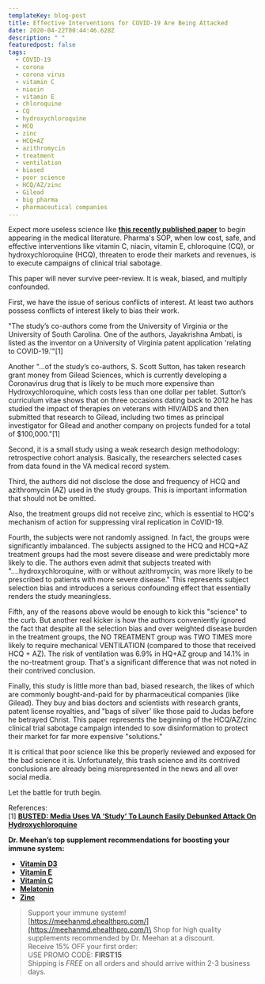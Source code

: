 ```yaml
---
templateKey: blog-post
title: Effective Interventions for COVID-19 Are Being Attacked
date: 2020-04-22T00:44:46.628Z
description: " "
featuredpost: false
tags:
  - COVID-19
  - corona
  - corona virus
  - vitamin C
  - niacin
  - vitamin E
  - chloroquine
  - CQ
  - hydroxychloroquine
  - HCQ
  - zinc
  - HCQ+AZ
  - azithromycin
  - treatment
  - ventilation
  - biased
  - poor science
  - HCQ/AZ/zinc
  - Gilead
  - big pharma
  - pharmaceutical companies
---
```

<!--StartFragment-->

Expect more useless science like <!--StartFragment-->**[this recently published paper](https://www.medrxiv.org/content/10.1101/2020.04.16.20065920v2#disqus_thread)** <!--EndFragment-->to begin appearing in the medical literature. Pharma's SOP, when low cost, safe, and effective interventions like vitamin C, niacin, vitamin E, chloroquine (CQ), or hydroxychloroquine (HCQ), threaten to erode their markets and revenues, is to execute campaigns of clinical trial sabotage.

This paper will never survive peer-review. It is weak, biased, and multiply confounded.

First, we have the issue of serious conflicts of interest. At least two authors possess conflicts of interest likely to bias their work.

"The study’s co-authors come from the University of Virginia or the University of South Carolina. One of the authors, Jayakrishna Ambati, is listed as the inventor on a University of Virginia patent application 'relating to COVID-19.'"\[1]

Another "...of the study’s co-authors, S. Scott Sutton, has taken research grant money from Gilead Sciences, which is currently developing a Coronavirus drug that is likely to be much more expensive than Hydroxychloroquine, which costs less than one dollar per tablet. Sutton’s curriculum vitae shows that on three occasions dating back to 2012 he has studied the impact of therapies on veterans with HIV/AIDS and then submitted that research to Gilead, including two times as principal investigator for Gilead and another company on projects funded for a total of $100,000."\[1]

Second, it is a small study using a weak research design methodology: retrospective cohort analysis. Basically, the researchers selected cases from data found in the VA medical record system.

Third, the authors did not disclose the dose and frequency of HCQ and azithromycin (AZ) used in the study groups. This is important information that should not be omitted.

Also, the treatment groups did not receive zinc, which is essential to HCQ's mechanism of action for suppressing viral replication in CoVID-19.

Fourth, the subjects were not randomly assigned. In fact, the groups were significantly imbalanced. The subjects assigned to the HCQ and HCQ+AZ treatment groups had the most severe disease and were predictably more likely to die. The authors even admit that subjects treated with "....hydroxychloroquine, with or without azithromycin, was more likely to be prescribed to patients with more severe disease." This represents subject selection bias and introduces a serious confounding effect that essentially renders the study meaningless.

Fifth, any of the reasons above would be enough to kick this "science" to the curb. But another real kicker is how the authors conveniently ignored the fact that despite all the selection bias and over weighted disease burden in the treatment groups, the NO TREATMENT group was TWO TIMES more likely to require mechanical VENTILATION (compared to those that received HCQ + AZ). The risk of ventilation was 6.9% in HQ+AZ group and 14.1% in the no-treatment group. That's a significant difference that was not noted in their contrived conclusion.

Finally, this study is little more than bad, biased research, the likes of which are commonly bought-and-paid for by pharmaceutical companies (like Gilead). They buy and bias doctors and scientists with research grants, patent license royalties, and "bags of silver' like those paid to Judas before he betrayed Christ. This paper represents the beginning of the HCQ/AZ/zinc clinical trial sabotage campaign intended to sow disinformation to protect their market for far more expensive "solutions."

It is critical that poor science like this be properly reviewed and exposed for the bad science it is. Unfortunately, this trash science and its contrived conclusions are already being misrepresented in the news and all over social media.

Let the battle for truth begin.

References:\
\[1][](https://nationalfile.com/busted-media-uses-va-study-to-launch-easily-debunked-attack-on-hydroxychloroquine/?fbclid=IwAR0C5jeGIu6YdoevAERN575RRACiN7nk6V-bYInXu8zi1FdqO7khVmbenQ8)<!--StartFragment--> **[BUSTED: Media Uses VA ‘Study’ To Launch Easily Debunked Attack On Hydroxychloroquine](https://nationalfile.com/busted-media-uses-va-study-to-launch-easily-debunked-attack-on-hydroxychloroquine/?fbclid=IwAR0C5jeGIu6YdoevAERN575RRACiN7nk6V-bYInXu8zi1FdqO7khVmbenQ8)**<!--EndFragment-->

**Dr. Meehan’s top supplement recommendations for boosting your immune system:**

* **[Vitamin D3](https://meehanmd.ehealthpro.com/products/vitamin-d-complex-60-capsules)**
* **[Vitamin E](https://meehanmd.ehealthpro.com/products/annatto-e-300)**
* **[Vitamin C](https://meehanmd.ehealthpro.com/products/stellar-c-90-vegetarian-capsules)**
* **[Melatonin](https://meehanmd.ehealthpro.com/products/melatonin-3mg-60-capsules)**
* **[Zinc](https://meehanmd.ehealthpro.com/products/zinc-supreme-90-vegetarian-capsules)**



> Support your immune system!\
> [https://meehanmd.ehealthpro.​com/](https://meehanmd.ehealthpro.com/)\
> Shop for high quality supplements recommended by Dr. Meehan at a discount.\
> Receive 15% OFF your first order:\
> USE PROMO CODE: **FIRST15**\
> Shipping is *FREE* on all orders and should arrive within 2-3 business days.